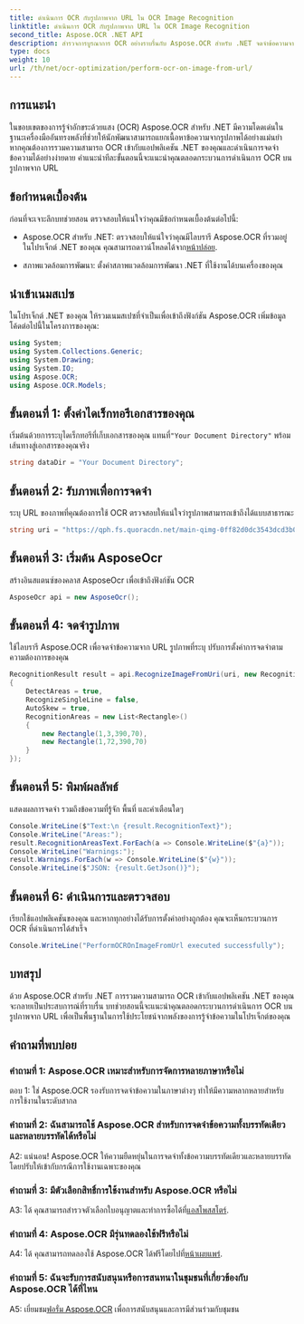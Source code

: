 ```yaml
---
title: ดำเนินการ OCR กับรูปภาพจาก URL ใน OCR Image Recognition
linktitle: ดำเนินการ OCR กับรูปภาพจาก URL ใน OCR Image Recognition
second_title: Aspose.OCR .NET API
description: สำรวจการบูรณาการ OCR อย่างราบรื่นกับ Aspose.OCR สำหรับ .NET จดจำข้อความจากรูปภาพได้อย่างแม่นยำ
type: docs
weight: 10
url: /th/net/ocr-optimization/perform-ocr-on-image-from-url/
---
```

## การแนะนำ

ในขอบเขตของการรู้จำอักขระด้วยแสง (OCR) Aspose.OCR สำหรับ .NET มีความโดดเด่นในฐานะเครื่องมืออันทรงพลังที่ช่วยให้นักพัฒนาสามารถแยกเนื้อหาข้อความจากรูปภาพได้อย่างแม่นยำ หากคุณต้องการรวมความสามารถ OCR เข้ากับแอปพลิเคชัน .NET ของคุณและดำเนินการจดจำข้อความได้อย่างง่ายดาย คำแนะนำทีละขั้นตอนนี้จะแนะนำคุณตลอดกระบวนการดำเนินการ OCR บนรูปภาพจาก URL

## ข้อกำหนดเบื้องต้น

ก่อนที่จะเจาะลึกบทช่วยสอน ตรวจสอบให้แน่ใจว่าคุณมีข้อกำหนดเบื้องต้นต่อไปนี้:

-  Aspose.OCR สำหรับ .NET: ตรวจสอบให้แน่ใจว่าคุณมีไลบรารี Aspose.OCR ที่รวมอยู่ในโปรเจ็กต์ .NET ของคุณ คุณสามารถดาวน์โหลดได้จาก[หน้าปล่อย](https://releases.aspose.com/ocr/net/).

- สภาพแวดล้อมการพัฒนา: ตั้งค่าสภาพแวดล้อมการพัฒนา .NET ที่ใช้งานได้บนเครื่องของคุณ

## นำเข้าเนมสเปซ

ในโปรเจ็กต์ .NET ของคุณ ให้รวมเนมสเปซที่จำเป็นเพื่อเข้าถึงฟังก์ชัน Aspose.OCR เพิ่มข้อมูลโค้ดต่อไปนี้ในโครงการของคุณ:

```csharp
using System;
using System.Collections.Generic;
using System.Drawing;
using System.IO;
using Aspose.OCR;
using Aspose.OCR.Models;
```

## ขั้นตอนที่ 1: ตั้งค่าไดเร็กทอรีเอกสารของคุณ

 เริ่มต้นด้วยการระบุไดเร็กทอรีที่เก็บเอกสารของคุณ แทนที่`"Your Document Directory"` พร้อมเส้นทางสู่เอกสารของคุณจริง

```csharp
string dataDir = "Your Document Directory";
```

## ขั้นตอนที่ 2: รับภาพเพื่อการจดจำ

ระบุ URL ของภาพที่คุณต้องการใช้ OCR ตรวจสอบให้แน่ใจว่ารูปภาพสามารถเข้าถึงได้แบบสาธารณะ

```csharp
string uri = "https://qph.fs.quoracdn.net/main-qimg-0ff82d0dc3543dcd3b06028f5476c2e4";
```

## ขั้นตอนที่ 3: เริ่มต้น AsposeOcr

สร้างอินสแตนซ์ของคลาส AsposeOcr เพื่อเข้าถึงฟังก์ชัน OCR

```csharp
AsposeOcr api = new AsposeOcr();
```

## ขั้นตอนที่ 4: จดจำรูปภาพ

ใช้ไลบรารี Aspose.OCR เพื่อจดจำข้อความจาก URL รูปภาพที่ระบุ ปรับการตั้งค่าการจดจำตามความต้องการของคุณ

```csharp
RecognitionResult result = api.RecognizeImageFromUri(uri, new RecognitionSettings
{
    DetectAreas = true,
    RecognizeSingleLine = false,
    AutoSkew = true,
    RecognitionAreas = new List<Rectangle>()
    {
        new Rectangle(1,3,390,70),
        new Rectangle(1,72,390,70)
    }
});
```

## ขั้นตอนที่ 5: พิมพ์ผลลัพธ์

แสดงผลการจดจำ รวมถึงข้อความที่รู้จัก พื้นที่ และคำเตือนใดๆ

```csharp
Console.WriteLine($"Text:\n {result.RecognitionText}");
Console.WriteLine("Areas:");
result.RecognitionAreasText.ForEach(a => Console.WriteLine($"{a}"));
Console.WriteLine("Warnings:");
result.Warnings.ForEach(w => Console.WriteLine($"{w}"));
Console.WriteLine($"JSON: {result.GetJson()}");
```

## ขั้นตอนที่ 6: ดำเนินการและตรวจสอบ

เรียกใช้แอปพลิเคชันของคุณ และหากทุกอย่างได้รับการตั้งค่าอย่างถูกต้อง คุณจะเห็นกระบวนการ OCR ที่ดำเนินการได้สำเร็จ

```csharp
Console.WriteLine("PerformOCROnImageFromUrl executed successfully");
```

## บทสรุป

ด้วย Aspose.OCR สำหรับ .NET การรวมความสามารถ OCR เข้ากับแอปพลิเคชัน .NET ของคุณจะกลายเป็นประสบการณ์ที่ราบรื่น บทช่วยสอนนี้จะแนะนำคุณตลอดกระบวนการดำเนินการ OCR บนรูปภาพจาก URL เพื่อเป็นพื้นฐานในการใช้ประโยชน์จากพลังของการรู้จำข้อความในโปรเจ็กต์ของคุณ

## คำถามที่พบบ่อย

### คำถามที่ 1: Aspose.OCR เหมาะสำหรับการจัดการหลายภาษาหรือไม่

ตอบ 1: ใช่ Aspose.OCR รองรับการจดจำข้อความในภาษาต่างๆ ทำให้มีความหลากหลายสำหรับการใช้งานในระดับสากล

### คำถามที่ 2: ฉันสามารถใช้ Aspose.OCR สำหรับการจดจำข้อความทั้งบรรทัดเดียวและหลายบรรทัดได้หรือไม่

A2: แน่นอน! Aspose.OCR ให้ความยืดหยุ่นในการจดจำทั้งข้อความบรรทัดเดียวและหลายบรรทัด โดยปรับให้เข้ากับกรณีการใช้งานเฉพาะของคุณ

### คำถามที่ 3: มีตัวเลือกสิทธิ์การใช้งานสำหรับ Aspose.OCR หรือไม่

 A3: ได้ คุณสามารถสำรวจตัวเลือกใบอนุญาตและทำการซื้อได้ที่[แอสโพสสโตร์](https://purchase.aspose.com/buy).

### คำถามที่ 4: Aspose.OCR มีรุ่นทดลองใช้ฟรีหรือไม่

 A4: ได้ คุณสามารถทดลองใช้ Aspose.OCR ได้ฟรีโดยไปที่[หน้าเผยแพร่](https://releases.aspose.com/).

### คำถามที่ 5: ฉันจะรับการสนับสนุนหรือการสนทนาในชุมชนที่เกี่ยวข้องกับ Aspose.OCR ได้ที่ไหน

 A5: เยี่ยมชม[ฟอรั่ม Aspose.OCR](https://forum.aspose.com/c/ocr/16) เพื่อการสนับสนุนและการมีส่วนร่วมกับชุมชน